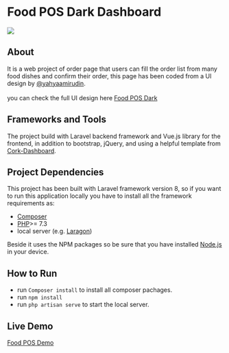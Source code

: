 # Food POS Dark Dashboard

<img src="https://food-pos.asalalghamdi.com/img/food-pos-seo.jpg" />

## About

It is a web project of order page that users can fill the order list from many food dishes and confirm their order, this page has been coded from a UI design by <a target="_blank" href="https://www.figma.com/@yahyaamirudin">@yahyaamirudin</a>.
</br></br>
you can check the full UI design here <a target="_blank" href="https://www.figma.com/community/file/944188956363619079">Food POS Dark</a>

## Frameworks and Tools

The project build with Laravel backend framework and Vue.js library for the frontend, in addition to bootstrap, jQuery, and using a helpful template from <a target="_blank" href="https://preview.themeforest.net/item/cork-responsive-admin-dashboard-template/full_screen_preview/25582188">Cork-Dashboard</a>.

## Project Dependencies

This project has been built with Laravel framework version 8, so if you want to run this application locally you have to install all the framework requirements as:
- <a href="https://getcomposer.org/">Composer</a>
- <a href="https://www.php.net/downloads">PHP</a>>= 7.3
- local server (e.g. <a href="https://laragon.org/download/index.html">Laragon</a>)

Beside it uses the NPM packages so be sure that you have installed <a href="https://nodejs.org/en/download/">Node.js</a> in your device.

## How to Run

- run `Composer install` to install all composer pachages.
- run `npm install`
- run `php artisan serve` to start the local server.

## Live Demo

<a target="_blank" href="https://food-pos.asalalghamdi.com/">Food POS Demo</a>
